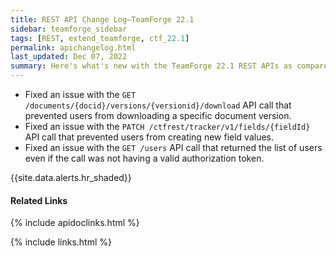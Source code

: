 ```yaml
---
title: REST API Change Log—TeamForge 22.1
sidebar: teamforge_sidebar
tags: [REST, extend_teamforge, ctf_22.1]
permalink: apichangelog.html
last_updated: Dec 07, 2022
summary: Here's what's new with the TeamForge 22.1 REST APIs as compared to TeamForge 22.0.  
---
```


* Fixed an issue with the `GET /documents/{docid}/versions/{versionid}/download` API call that prevented users from downloading a specific document version. 
* Fixed an issue with the `PATCH /ctfrest/tracker/v1/fields/{fieldId}` API call that prevented users from creating new field values.
* Fixed an issue with the `GET /users` API call that returned the list of users even if the call was not having a valid authorization token.

{{site.data.alerts.hr_shaded}}
#### Related Links
{% include apidoclinks.html %}


{% include links.html %}